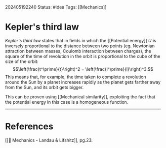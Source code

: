 202405192240
Status: #idea
Tags: [[Mechanics]]

# Kepler's third law

*Kepler's third law* states that in fields in which the [[Potential energy]] $U$ is inversely proportional to the distance between two points (eg. Newtonian attraction between masses, Coulomb interaction between charges), the square of the time of revolution in the orbit is proportional to the cube of the size of the orbit:
$$\left(\frac{t^\prime}{t}\right)^2  = \left(\frac{l^\prime}{l}\right)^3.$$
This means that, for example, the time taken to complete a revolution around the Sun by a planet increases rapidly as the planet gets farther away from the Sun, and its orbit gets bigger.

This can be proven using [[Mechanical similarity]], exploiting the fact that the potential energy in this case is a homogeneous function. 

___
# References
[[📕 Mechanics - Landau & Lifshitz]], pg.23.